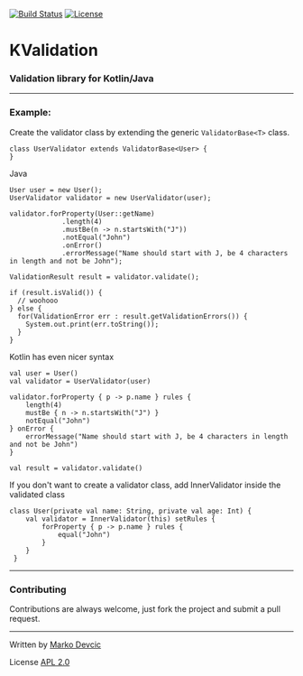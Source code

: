[![Build Status](https://travis-ci.org/deva666/KValidation.svg?branch=master)](https://travis-ci.org/deva666/KValidation) [![License](https://img.shields.io/badge/License-Apache%202.0-blue.svg)](https://opensource.org/licenses/Apache-2.0)

# KValidation 

### Validation library for Kotlin/Java ###

---------------

### Example: ###

Create the validator class by extending the generic `ValidatorBase<T>` class.

```
class UserValidator extends ValidatorBase<User> {
}
```

Java

```
User user = new User();
UserValidator validator = new UserValidator(user);

validator.forProperty(User::getName)
             .length(4)
             .mustBe(n -> n.startsWith("J"))
             .notEqual("John")
             .onError()
             .errorMessage("Name should start with J, be 4 characters in length and not be John");

ValidationResult result = validator.validate();

if (result.isValid()) {
  // woohooo
} else {
  for(ValidationError err : result.getValidationErrors()) {
    System.out.print(err.toString());
  }
}
```

Kotlin has even nicer syntax

```
val user = User()
val validator = UserValidator(user)
    
validator.forProperty { p -> p.name } rules {
    length(4)
    mustBe { n -> n.startsWith("J") }
    notEqual("John")
} onError {
    errorMessage("Name should start with J, be 4 characters in length and not be John")
}
    
val result = validator.validate()
```

If you don't want to create a validator class, add InnerValidator inside the validated class

```
class User(private val name: String, private val age: Int) {
    val validator = InnerValidator(this) setRules {
        forProperty { p -> p.name } rules {
            equal("John")
        }
    }
 }
```
----------------------------------------------------
### Contributing ###
Contributions are always welcome, just fork the project and submit a pull request.

---------------------------------------------------

Written by [Marko Devcic](http://www.markodevcic.com)

License [APL 2.0 ](http://www.apache.org/licenses/LICENSE-2.0)
